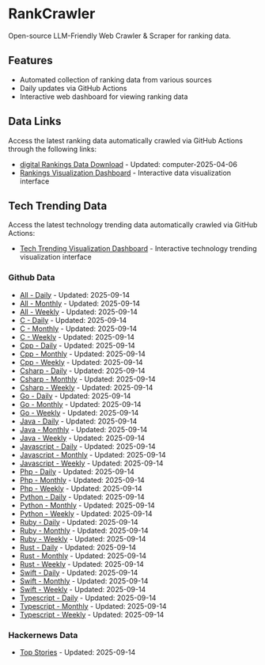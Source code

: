 # RankCrawler

Open-source LLM-Friendly Web Crawler & Scraper for ranking data.

## Features

* Automated collection of ranking data from various sources
* Daily updates via GitHub Actions
* Interactive web dashboard for viewing ranking data


## Data Links

Access the latest ranking data automatically crawled via GitHub Actions through the following links:

* [digital Rankings Data Download](https://github.com/chenjy16/RankCrawler/blob/main/data/1688/digital_computer_2025-04-06.json) - Updated: computer-2025-04-06
* [Rankings Visualization Dashboard](https://chenjy16.github.io/RankCrawler/1688_rankings.html) - Interactive data visualization interface




## Tech Trending Data

Access the latest technology trending data automatically crawled via GitHub Actions:

* [Tech Trending Visualization Dashboard](https://chenjy16.github.io/RankCrawler/tech_trending.html) - Interactive technology trending visualization interface

### Github Data

* [All - Daily](https://github.com/chenjy16/RankCrawler/blob/main/data/github/github_all_daily_2025-09-14.json) - Updated: 2025-09-14
* [All - Monthly](https://github.com/chenjy16/RankCrawler/blob/main/data/github/github_all_monthly_2025-09-14.json) - Updated: 2025-09-14
* [All - Weekly](https://github.com/chenjy16/RankCrawler/blob/main/data/github/github_all_weekly_2025-09-14.json) - Updated: 2025-09-14
* [C - Daily](https://github.com/chenjy16/RankCrawler/blob/main/data/github/github_c_daily_2025-09-14.json) - Updated: 2025-09-14
* [C - Monthly](https://github.com/chenjy16/RankCrawler/blob/main/data/github/github_c_monthly_2025-09-14.json) - Updated: 2025-09-14
* [C - Weekly](https://github.com/chenjy16/RankCrawler/blob/main/data/github/github_c_weekly_2025-09-14.json) - Updated: 2025-09-14
* [Cpp - Daily](https://github.com/chenjy16/RankCrawler/blob/main/data/github/github_cpp_daily_2025-09-14.json) - Updated: 2025-09-14
* [Cpp - Monthly](https://github.com/chenjy16/RankCrawler/blob/main/data/github/github_cpp_monthly_2025-09-14.json) - Updated: 2025-09-14
* [Cpp - Weekly](https://github.com/chenjy16/RankCrawler/blob/main/data/github/github_cpp_weekly_2025-09-14.json) - Updated: 2025-09-14
* [Csharp - Daily](https://github.com/chenjy16/RankCrawler/blob/main/data/github/github_csharp_daily_2025-09-14.json) - Updated: 2025-09-14
* [Csharp - Monthly](https://github.com/chenjy16/RankCrawler/blob/main/data/github/github_csharp_monthly_2025-09-14.json) - Updated: 2025-09-14
* [Csharp - Weekly](https://github.com/chenjy16/RankCrawler/blob/main/data/github/github_csharp_weekly_2025-09-14.json) - Updated: 2025-09-14
* [Go - Daily](https://github.com/chenjy16/RankCrawler/blob/main/data/github/github_go_daily_2025-09-14.json) - Updated: 2025-09-14
* [Go - Monthly](https://github.com/chenjy16/RankCrawler/blob/main/data/github/github_go_monthly_2025-09-14.json) - Updated: 2025-09-14
* [Go - Weekly](https://github.com/chenjy16/RankCrawler/blob/main/data/github/github_go_weekly_2025-09-14.json) - Updated: 2025-09-14
* [Java - Daily](https://github.com/chenjy16/RankCrawler/blob/main/data/github/github_java_daily_2025-09-14.json) - Updated: 2025-09-14
* [Java - Monthly](https://github.com/chenjy16/RankCrawler/blob/main/data/github/github_java_monthly_2025-09-14.json) - Updated: 2025-09-14
* [Java - Weekly](https://github.com/chenjy16/RankCrawler/blob/main/data/github/github_java_weekly_2025-09-14.json) - Updated: 2025-09-14
* [Javascript - Daily](https://github.com/chenjy16/RankCrawler/blob/main/data/github/github_javascript_daily_2025-09-14.json) - Updated: 2025-09-14
* [Javascript - Monthly](https://github.com/chenjy16/RankCrawler/blob/main/data/github/github_javascript_monthly_2025-09-14.json) - Updated: 2025-09-14
* [Javascript - Weekly](https://github.com/chenjy16/RankCrawler/blob/main/data/github/github_javascript_weekly_2025-09-14.json) - Updated: 2025-09-14
* [Php - Daily](https://github.com/chenjy16/RankCrawler/blob/main/data/github/github_php_daily_2025-09-14.json) - Updated: 2025-09-14
* [Php - Monthly](https://github.com/chenjy16/RankCrawler/blob/main/data/github/github_php_monthly_2025-09-14.json) - Updated: 2025-09-14
* [Php - Weekly](https://github.com/chenjy16/RankCrawler/blob/main/data/github/github_php_weekly_2025-09-14.json) - Updated: 2025-09-14
* [Python - Daily](https://github.com/chenjy16/RankCrawler/blob/main/data/github/github_python_daily_2025-09-14.json) - Updated: 2025-09-14
* [Python - Monthly](https://github.com/chenjy16/RankCrawler/blob/main/data/github/github_python_monthly_2025-09-14.json) - Updated: 2025-09-14
* [Python - Weekly](https://github.com/chenjy16/RankCrawler/blob/main/data/github/github_python_weekly_2025-09-14.json) - Updated: 2025-09-14
* [Ruby - Daily](https://github.com/chenjy16/RankCrawler/blob/main/data/github/github_ruby_daily_2025-09-14.json) - Updated: 2025-09-14
* [Ruby - Monthly](https://github.com/chenjy16/RankCrawler/blob/main/data/github/github_ruby_monthly_2025-09-14.json) - Updated: 2025-09-14
* [Ruby - Weekly](https://github.com/chenjy16/RankCrawler/blob/main/data/github/github_ruby_weekly_2025-09-14.json) - Updated: 2025-09-14
* [Rust - Daily](https://github.com/chenjy16/RankCrawler/blob/main/data/github/github_rust_daily_2025-09-14.json) - Updated: 2025-09-14
* [Rust - Monthly](https://github.com/chenjy16/RankCrawler/blob/main/data/github/github_rust_monthly_2025-09-14.json) - Updated: 2025-09-14
* [Rust - Weekly](https://github.com/chenjy16/RankCrawler/blob/main/data/github/github_rust_weekly_2025-09-14.json) - Updated: 2025-09-14
* [Swift - Daily](https://github.com/chenjy16/RankCrawler/blob/main/data/github/github_swift_daily_2025-09-14.json) - Updated: 2025-09-14
* [Swift - Monthly](https://github.com/chenjy16/RankCrawler/blob/main/data/github/github_swift_monthly_2025-09-14.json) - Updated: 2025-09-14
* [Swift - Weekly](https://github.com/chenjy16/RankCrawler/blob/main/data/github/github_swift_weekly_2025-09-14.json) - Updated: 2025-09-14
* [Typescript - Daily](https://github.com/chenjy16/RankCrawler/blob/main/data/github/github_typescript_daily_2025-09-14.json) - Updated: 2025-09-14
* [Typescript - Monthly](https://github.com/chenjy16/RankCrawler/blob/main/data/github/github_typescript_monthly_2025-09-14.json) - Updated: 2025-09-14
* [Typescript - Weekly](https://github.com/chenjy16/RankCrawler/blob/main/data/github/github_typescript_weekly_2025-09-14.json) - Updated: 2025-09-14

### Hackernews Data

* [Top Stories](https://github.com/chenjy16/RankCrawler/blob/main/data/hackernews/hackernews_top_2025-09-14.json) - Updated: 2025-09-14


